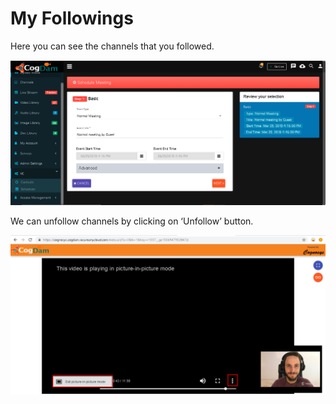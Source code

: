 # My Followings

Here you can see the channels that you followed.

![](../.gitbook/assets/image%20%2826%29.png)

We can unfollow channels by clicking on ‘Unfollow’ button.

![](../.gitbook/assets/image%20%28123%29.png)



